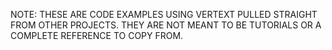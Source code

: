 NOTE: THESE ARE CODE EXAMPLES USING VERTEXT PULLED STRAIGHT FROM OTHER PROJECTS. THEY ARE NOT MEANT TO BE TUTORIALS OR A COMPLETE REFERENCE TO COPY FROM.